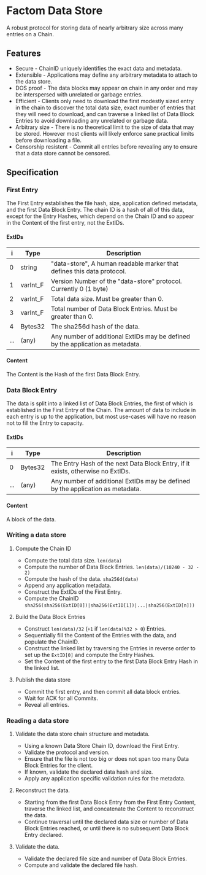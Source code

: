 # Factom Data Store

A robust protocol for storing data of nearly arbitrary size across many entries
on a Chain.

## Features
- Secure - ChainID uniquely identifies the exact data and metadata.
- Extensible - Applications may define any arbitrary metadata to attach to the
  data store.
- DOS proof - The data blocks may appear on chain in any order and may be
  interspersed with unrelated or garbage entries.
- Efficient - Clients only need to download the first modestly sized entry in
  the chain to discover the total data size, exact number of entries that they
will need to download, and can traverse a linked list of Data Block Entries to
avoid downloading any unrelated or garbage data.
- Arbitrary size - There is no theoretical limit to the size of data that may
  be stored. However most clients will likely enforce sane practical limits
before downloading a file.
- Censorship resistent - Commit all entries before revealing any to ensure that
  a data store cannot be censored.

## Specification

### First Entry

The First Entry establishes the file hash, size, application defined metadata,
and the first Data Block Entry. The chain ID is a hash of all of this data,
except for the Entry Hashes, which depend on the Chain ID and so appear in the
Content of the first entry, not the ExtIDs.

#### ExtIDs
| i   | Type      | Description                                                                    |
|-----|---------- |--------------------------------------------------------------------------------|
| 0   | string    | "data-store",  A human readable marker that defines this data protocol.        |
| 1   | varInt\_F | Version Number of the "data-store" protocol. Currently 0 (1 byte)              |
| 2   | varInt\_F | Total data size. Must be greater than 0.                                       |
| 3   | varInt\_F | Total number of Data Block Entries. Must be greater than 0.                    |
| 4   | Bytes32   | The sha256d hash of the data.                                                  |
| ... | (any)     | Any number of additional ExtIDs may be defined by the application as metadata. |

#### Content

The Content is the Hash of the first Data Block Entry.

### Data Block Entry

The data is split into a linked list of Data Block Entries, the first of which
is established in the First Entry of the Chain. The amount of data to include
in each entry is up to the application, but most use-cases will have no reason
not to fill the Entry to capacity.

#### ExtIDs
| i   | Type      | Description                                                                    |
|-----|---------- |--------------------------------------------------------------------------------|
| 0   | Bytes32   | The Entry Hash of the next Data Block Entry, if it exists, otherwise no ExtIDs.|
| ... | (any)     | Any number of additional ExtIDs may be defined by the application as metadata. |

#### Content

A block of the data.

### Writing a data store

1. Compute the Chain ID
    - Compute the total data size. `len(data)`
    - Compute the number of Data Block Entries. `len(data)/(10240 - 32 - 2)`
    - Compute the hash of the data. `sha256d(data)`
    - Append any application metadata.
    - Construct the ExtIDs of the First Entry.
    - Compute the ChainID
      `sha256(sha256(ExtID[0])|sha256(ExtID[1])|...|sha256(ExtID[n]))`

2. Build the Data Block Entries
    - Construct `len(data)/32` (`+1` if `len(data)%32 > 0`) Entries.
    - Sequentially fill the Content of the Entries with the data, and populate
      the ChainID.
    - Construct the linked list by traversing the Entries in reverse order to
      set up the `ExtID[0]` and compute the Entry Hashes.
    -  Set the Content of the first entry to the first Data Block Entry Hash in
       the linked list.

3. Publish the data store
    - Commit the first entry, and then commit all data block entries.
    - Wait for ACK for all Commits.
    - Reveal all entries.

### Reading a data store

1. Validate the data store chain structure and metadata.
    - Using a known Data Store Chain ID, download the First Entry.
    - Validate the protocol and version.
    - Ensure that the file is not too big or does not span too many Data Block
      Entries for the client.
    - If known, validate the declared data hash and size.
    - Apply any application specific validation rules for the metadata.

2. Reconstruct the data.
    - Starting from the first Data Block Entry from the First Entry Content,
      traverse the linked list, and concatenate the Content to reconstruct the
data.
    - Continue traversal until the declared data size or number of Data Block
      Entries reached, or until there is no subsequent Data Block Entry
declared.

3. Validate the data.
    - Validate the declared file size and number of Data Block Entries.
    - Compute and validate the declared file hash.
